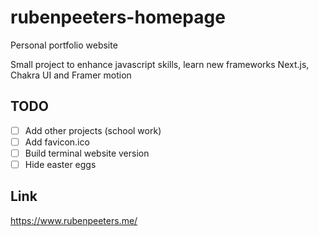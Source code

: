 # rubenpeeters-homepage
Personal portfolio website

Small project to enhance javascript skills, learn new frameworks Next.js, Chakra UI and Framer motion

## TODO
- [ ] Add other projects (school work)
- [ ] Add favicon.ico
- [ ] Build terminal website version
- [ ] Hide easter eggs

## Link
https://www.rubenpeeters.me/
